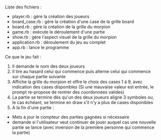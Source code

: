 
Liste des fichiers :
 - player.rb : gère la création des joueurs
 - board_case.rb : gère la création d'une case de la grille board
 - board.rb : gère la création de la grille du morpion
 - game.rb : exécute le déroulement d'une partie
 - show.rb : gère l'aspect visuel de la grille du morpion
 - application.rb : déroulement du jeu au complet
 - app.rb : lance le programme

Ce que le jeu fait :

1) Il demande le nom des deux joueurs
2) Il tire au hasard celui qui commence puis alterne celui qui commence sur chaque partie suivante
3) Affiche la grille du morpion et offre le choix des cases 1 à 9, avec indication des cases disponibles (Si une mauvaise valeur est entrée, le prompt re-propose de rentrer des coordonnées valides)
4) La partie se termine dès qu'un des deux joueurs aligne 3 symboles ou, le cas échéant, se termine en draw s'il n'y a plus de cases disponibles
5) A la fin d'une partie :
 - Mets à jour le compteur des parties gagnées si nécessaire
 - demande si l'utilisateur veut continuer de jouer auquel cas une nouvelle partie se lance (avec inversion de la première personne qui commence la partie)